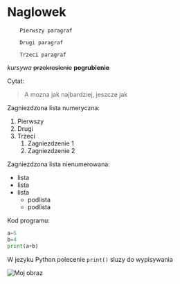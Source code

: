 # Naglowek

        Pierwszy paragraf

        Drugi paragraf

        Trzeci paragraf

*kursywa* ~~przekreslenie~~ **pogrubienie**

 Cytat:
>A mozna jak najbardziej, jeszcze jak

Zagniezdzona lista numeryczna:
1. Pierwszy 
1. Drugi
1. Trzeci
	1. Zagniezdzenie 1
	1. Zagniezdzenie 2

Zagniezdzona lista nienumerowana:
 - lista
 - lista
 - lista
    - podlista
    - podlista

Kod programu:
```py
a=5
b=4
print(a+b)
```
W jezyku Python polecenie `print()` sluzy do wypisywania

![Moj obraz](pingwin.jpeg"Obrazek")








